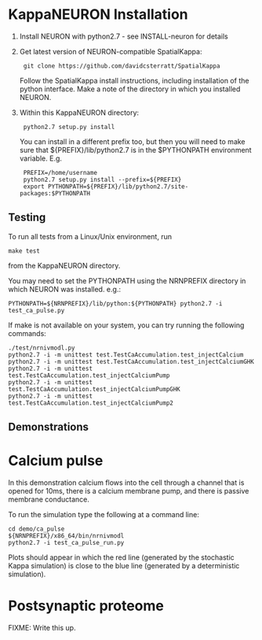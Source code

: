KappaNEURON Installation
========================

1. Install NEURON with python2.7 - see INSTALL-neuron for details

2. Get latest version of NEURON-compatible SpatialKappa:

        git clone https://github.com/davidcsterratt/SpatialKappa
   
   Follow the SpatialKappa install instructions, including
   installation of the python interface. Make a note of the directory
   in which you installed NEURON.
   
3. Within this KappaNEURON directory:

        python2.7 setup.py install

   You can install in a different prefix too, but then you will need
   to make sure that ${PREFIX}/lib/python2.7 is in the $PYTHONPATH
   environment variable. E.g.

        PREFIX=/home/username 
        python2.7 setup.py install --prefix=${PREFIX}
        export PYTHONPATH=${PREFIX}/lib/python2.7/site-packages:$PYTHONPATH

Testing
-------

To run all tests from a Linux/Unix environment, run

    make test

from the KappaNEURON directory.

You may need to set the PYTHONPATH using the NRNPREFIX directory in
which NEURON was installed. e.g.:

    PYTHONPATH=${NRNPREFIX}/lib/python:${PYTHONPATH} python2.7 -i test_ca_pulse.py

If make is not available on your system, you can try running the
following commands:

    ./test/nrnivmodl.py
	python2.7 -i -m unittest test.TestCaAccumulation.test_injectCalcium
	python2.7 -i -m unittest test.TestCaAccumulation.test_injectCalciumGHK
	python2.7 -i -m unittest test.TestCaAccumulation.test_injectCalciumPump
	python2.7 -i -m unittest test.TestCaAccumulation.test_injectCalciumPumpGHK
	python2.7 -i -m unittest test.TestCaAccumulation.test_injectCalciumPump2

Demonstrations
--------------

# Calcium pulse #

In this demonstration calcium flows into the cell through a channel
that is opened for 10ms, there is a calcium membrane pump, and there
is passive membrane conductance. 

To run the simulation type the following at a command line:

    cd demo/ca_pulse
    ${NRNPREFIX}/x86_64/bin/nrnivmodl
    python2.7 -i test_ca_pulse_run.py

Plots should appear in which the red line (generated by the stochastic
Kappa simulation) is close to the blue line (generated by a
deterministic simulation).

# Postsynaptic proteome #

FIXME: Write this up.

<!--  LocalWords:  KappaNEURON SpatialKappa py PYTHONPATH NRNPREFIX
 -->
<!--  LocalWords:  cd proteome FIXME
 -->
